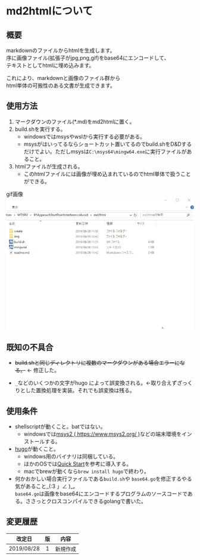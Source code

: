 # md2htmlについて

## 概要

markdownのファイルからhtmlを生成します。  
序に画像ファイル(拡張子がjpg,png,gif)をbase64にエンコードして、  
テキストとしてhtmlに埋め込みます。

これにより、markdownと画像のファイル群から  
html単体の可搬性のある文書が生成できます。

## 使用方法

1. マークダウンのファイル(*.md)をmd2htmlに置く。
1. build.shを実行する。
	* windowsではmsysやwslから実行する必要がある。
	* msysがはいってるならショートカット置いてるのでbuild.shをD&Dするだけでよい。ただしmsysは`C:\msys64\mingw64.exe`に実行ファイルがあること。
1. htmlファイルが生成される。
	* このhtmlファイルには画像が埋め込まれているのでhtml単体で扱うことができる。

gif画像  
![](./build.gif)

## 既知の不具合

* ~~build.shと同じディレクトリに複数のマークダウンがある場合エラーになる。~~	← 修正した。

* `_`などのいくつかの文字がhugo によって誤変換される。←取り合えずざっくりとした置換処理を実装。それでも誤変換は残る。


## 使用条件

* shellscriptが動くこと。batではない。
	* windowsでは[msys2 ( https://www.msys2.org/ )](https://www.msys2.org/)などの端末環境をインストールする。
* [hugo](https://gohugo.io/)が動くこと。
	* windows用のバイナリは同梱している。
	* ほかのOSでは[Quick Start](https://gohugo.io/getting-started/quick-start/)を参考に導入する。
	* macでbrewが動くなら`brew install hugo`で終わり。
* 何かおかしい場合実行ファイルである`build.sh`や
`base64.go`を修正するやる気があること_(:3 」∠ )_。  
`base64.go`は画像をbase64にエンコードするプログラムのソースコードである。ささっとクロスコンパイルできるgolangで書いた。

## 変更履歴

|改定日		|版		|内容					|
|:---:|:---:|:---:|
|2019/08/28	|1		|新規作成				|